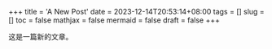 +++
title = 'A New Post'
date = 2023-12-14T20:53:14+08:00
tags = []
slug = []
toc = false
mathjax = false
mermaid = false
draft = false
+++

这是一篇新的文章。
